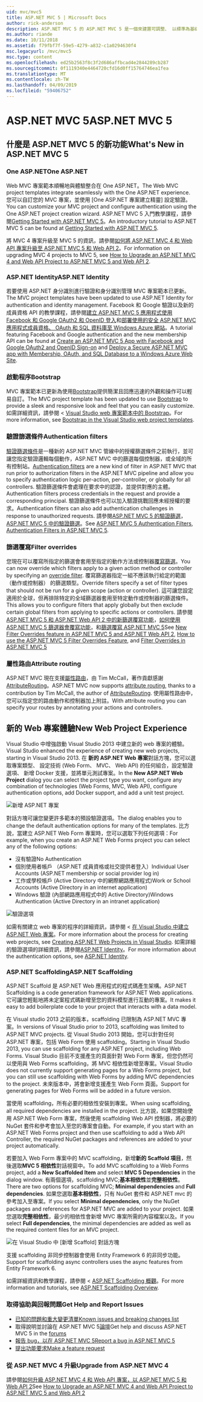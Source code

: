 ```yaml
---
uid: mvc/mvc5
title: ASP.NET MVC 5 | Microsoft Docs
author: rick-anderson
description: ASP.NET MVC 5 的 ASP.NET MVC 5 是一個來建置可調整、 以標準為基礎的 web 應用程式，使用堅實的設計模式和威力 AS....
ms.author: riande
ms.date: 10/11/2018
ms.assetid: f79fbf7f-59e5-4279-a832-c1a0294630f4
msc.legacyurl: /mvc/mvc5
msc.type: content
ms.openlocfilehash: ed25b2563f8c3f2d686affbcad4e2844289cb287
ms.sourcegitcommit: 0f1119340e4464720cfd16d0ff15764746ea1fea
ms.translationtype: MT
ms.contentlocale: zh-TW
ms.lasthandoff: 04/09/2019
ms.locfileid: "59406752"
---
```

# <a name="aspnet-mvc-5"></a><span data-ttu-id="79e88-103">ASP.NET MVC 5</span><span class="sxs-lookup"><span data-stu-id="79e88-103">ASP.NET MVC 5</span></span>

## <a name="whats-new-in-aspnet-mvc-5"></a><span data-ttu-id="79e88-104">什麼是 ASP.NET MVC 5 的新功能</span><span class="sxs-lookup"><span data-stu-id="79e88-104">What's New in ASP.NET MVC 5</span></span>

### <a name="one-aspnet"></a><span data-ttu-id="79e88-105">One ASP.NET</span><span class="sxs-lookup"><span data-stu-id="79e88-105">One ASP.NET</span></span>

<span data-ttu-id="79e88-106">Web MVC 專案範本順暢地與體驗整合在 One ASP.NET。</span><span class="sxs-lookup"><span data-stu-id="79e88-106">The Web MVC project templates integrate seamlessly with the One ASP.NET experience.</span></span> <span data-ttu-id="79e88-107">您可以自訂您的 MVC 專案，並使用 [One ASP.NET 專案建立精靈] 設定驗證。</span><span class="sxs-lookup"><span data-stu-id="79e88-107">You can customize your MVC project and configure authentication using the One ASP.NET project creation wizard.</span></span> <span data-ttu-id="79e88-108">ASP.NET MVC 5 入門教學課程，請參閱[Getting Started with ASP.NET MVC 5](overview/getting-started/introduction/getting-started.md)。</span><span class="sxs-lookup"><span data-stu-id="79e88-108">An introductory tutorial to ASP.NET MVC 5 can be found at [Getting Started with ASP.NET MVC 5](overview/getting-started/introduction/getting-started.md).</span></span>

<span data-ttu-id="79e88-109">將 MVC 4 專案升級至 MVC 5 的資訊，請參閱[如何將 ASP.NET MVC 4 和 Web API 專案升級至 ASP.NET MVC 5 和 Web API 2](overview/releases/how-to-upgrade-an-aspnet-mvc-4-and-web-api-project-to-aspnet-mvc-5-and-web-api-2.md)。</span><span class="sxs-lookup"><span data-stu-id="79e88-109">For information on upgrading MVC 4 projects to MVC 5, see [How to Upgrade an ASP.NET MVC 4 and Web API Project to ASP.NET MVC 5 and Web API 2](overview/releases/how-to-upgrade-an-aspnet-mvc-4-and-web-api-project-to-aspnet-mvc-5-and-web-api-2.md).</span></span>

### <a name="aspnet-identity"></a><span data-ttu-id="79e88-110">ASP.NET Identity</span><span class="sxs-lookup"><span data-stu-id="79e88-110">ASP.NET Identity</span></span>

<span data-ttu-id="79e88-111">若要使用 ASP.NET 身分識別進行驗證和身分識別管理 MVC 專案範本已更新。</span><span class="sxs-lookup"><span data-stu-id="79e88-111">The MVC project templates have been updated to use ASP.NET Identity for authentication and identity management.</span></span> <span data-ttu-id="79e88-112">Facebook 和 Google 驗證以及新的成員資格 API 的教學課程，請參閱[建立 ASP.NET MVC 5 應用程式使用 Facebook 和 Google OAuth2 和 OpenID 登入](overview/security/create-an-aspnet-mvc-5-app-with-facebook-and-google-oauth2-and-openid-sign-on.md)和[部署使用的安全 ASP.NET MVC 應用程式成員資格、 OAuth 和 SQL 資料庫至 Windows Azure 網站](https://docs.microsoft.com/aspnet/core/security/authorization/secure-data)。</span><span class="sxs-lookup"><span data-stu-id="79e88-112">A tutorial featuring Facebook and Google authentication and the new membership API can be found at [Create an ASP.NET MVC 5 App with Facebook and Google OAuth2 and OpenID Sign-on](overview/security/create-an-aspnet-mvc-5-app-with-facebook-and-google-oauth2-and-openid-sign-on.md) and [Deploy a Secure ASP.NET MVC app with Membership, OAuth, and SQL Database to a Windows Azure Web Site](https://docs.microsoft.com/aspnet/core/security/authorization/secure-data).</span></span>

### <a name="bootstrap"></a><span data-ttu-id="79e88-113">啟動程序</span><span class="sxs-lookup"><span data-stu-id="79e88-113">Bootstrap</span></span>

<span data-ttu-id="79e88-114">MVC 專案範本已更新為使用[Bootstrap](http://getbootstrap.com/)提供簡潔且回應迅速的外觀和操作可以輕易自訂。</span><span class="sxs-lookup"><span data-stu-id="79e88-114">The MVC project template has been updated to use [Bootstrap](http://getbootstrap.com/) to provide a sleek and responsive look and feel that you can easily customize.</span></span> <span data-ttu-id="79e88-115">如需詳細資訊，請參閱 < [Visual Studio web 專案範本中的 Bootstrap](../visual-studio/overview/2013/creating-web-projects-in-visual-studio.md#bootstrap)。</span><span class="sxs-lookup"><span data-stu-id="79e88-115">For more information, see [Bootstrap in the Visual Studio web project templates](../visual-studio/overview/2013/creating-web-projects-in-visual-studio.md#bootstrap).</span></span>

### <a name="authentication-filters"></a><span data-ttu-id="79e88-116">驗證篩選條件</span><span class="sxs-lookup"><span data-stu-id="79e88-116">Authentication filters</span></span>

<span data-ttu-id="79e88-117">[驗證篩選條件](http://www.dotnetcurry.com/showarticle.aspx?ID=957)是一種新的 ASP.NET MVC 管線中的授權篩選條件之前執行，並可讓您指定驗證邏輯每個動作，ASP.NET MVC 中的篩選每個控制器，或全域的所有控制站。</span><span class="sxs-lookup"><span data-stu-id="79e88-117">[Authentication filters](http://www.dotnetcurry.com/showarticle.aspx?ID=957) are a new kind of filter in ASP.NET MVC that run prior to authorization filters in the ASP.NET MVC pipeline and allow you to specify authentication logic per-action, per-controller, or globally for all controllers.</span></span> <span data-ttu-id="79e88-118">驗證篩選條件會處理在要求中的認證，並提供對應的主體。</span><span class="sxs-lookup"><span data-stu-id="79e88-118">Authentication filters process credentials in the request and provide a corresponding principal.</span></span> <span data-ttu-id="79e88-119">驗證篩選條件也可以加入驗證挑戰回應未經授權的要求。</span><span class="sxs-lookup"><span data-stu-id="79e88-119">Authentication filters can also add authentication challenges in response to unauthorized requests.</span></span> <span data-ttu-id="79e88-120">請參閱[ASP.NET MVC 5 的驗證篩選](http://www.dotnetcurry.com/showarticle.aspx?ID=957)， [ASP.NET MVC 5 中的驗證篩選](http://theshravan.net/blog/authentication-filters-in-asp-net-mvc-5/)。</span><span class="sxs-lookup"><span data-stu-id="79e88-120">See [ASP.NET MVC 5 Authentication Filters](http://www.dotnetcurry.com/showarticle.aspx?ID=957), [Authentication Filters in ASP.NET MVC 5](http://theshravan.net/blog/authentication-filters-in-asp-net-mvc-5/).</span></span>

### <a name="filter-overrides"></a><span data-ttu-id="79e88-121">篩選覆寫</span><span class="sxs-lookup"><span data-stu-id="79e88-121">Filter overrides</span></span>

<span data-ttu-id="79e88-122">您現在可以覆寫所指定的篩選會套用至指定的動作方法或控制器[覆寫篩選](http://www.davidhayden.me/blog/filter-overrides-in-asp-net-mvc-5)。</span><span class="sxs-lookup"><span data-stu-id="79e88-122">You can now override which filters apply to a given action method or controller by specifying an [override filter](http://www.davidhayden.me/blog/filter-overrides-in-asp-net-mvc-5).</span></span> <span data-ttu-id="79e88-123">覆寫篩選器指定一組不應該執行給定的範圍 （動作或控制器） 的篩選類型。</span><span class="sxs-lookup"><span data-stu-id="79e88-123">Override filters specify a set of filter types that should not be run for a given scope (action or controller).</span></span> <span data-ttu-id="79e88-124">這可讓您設定適用於全球，但再排除特定的全域篩選器套用至特定動作或控制器的篩選條件。</span><span class="sxs-lookup"><span data-stu-id="79e88-124">This allows you to configure filters that apply globally but then exclude certain global filters from applying to specific actions or controllers.</span></span> <span data-ttu-id="79e88-125">請參閱[ASP.NET MVC 5 和 ASP.NET Web API 2 中的新篩選覆寫功能](https://weblogs.asp.net/imranbaloch/archive/2013/09/25/new-filter-overrides-in-asp-net-mvc-5-and-asp-net-web-api-2.aspx)，[如何使用 ASP.NET MVC 5 篩選器會覆寫功能](http://hackwebwith.net/how-to-use-the-asp-net-mvc-5-filter-overrides-feature/)，和[篩選覆寫 ASP.NET MVC 5](http://www.davidhayden.me/blog/filter-overrides-in-asp-net-mvc-5)</span><span class="sxs-lookup"><span data-stu-id="79e88-125">See [New Filter Overrides feature in ASP.NET MVC 5 and ASP.NET Web API 2](https://weblogs.asp.net/imranbaloch/archive/2013/09/25/new-filter-overrides-in-asp-net-mvc-5-and-asp-net-web-api-2.aspx), [How to use the ASP.NET MVC 5 Filter Overrides Feature](http://hackwebwith.net/how-to-use-the-asp-net-mvc-5-filter-overrides-feature/), and [Filter Overrides in ASP.NET MVC 5](http://www.davidhayden.me/blog/filter-overrides-in-asp-net-mvc-5)</span></span>

### <a name="attribute-routing"></a><span data-ttu-id="79e88-126">屬性路由</span><span class="sxs-lookup"><span data-stu-id="79e88-126">Attribute routing</span></span>

<span data-ttu-id="79e88-127">ASP.NET MVC 現在支援[屬性路由](https://blogs.msdn.com/b/webdev/archive/2013/10/17/attribute-routing-in-asp-net-mvc-5.aspx)，由 Tim McCall，著作貢獻感謝[AttributeRouting](https://github.com/mccalltd/AttributeRouting)。</span><span class="sxs-lookup"><span data-stu-id="79e88-127">ASP.NET MVC now supports [attribute routing](https://blogs.msdn.com/b/webdev/archive/2013/10/17/attribute-routing-in-asp-net-mvc-5.aspx), thanks to a contribution by Tim McCall, the author of [AttributeRouting](https://github.com/mccalltd/AttributeRouting).</span></span> <span data-ttu-id="79e88-128">使用屬性路由中，您可以指定您的路由動作和控制器加上附註。</span><span class="sxs-lookup"><span data-stu-id="79e88-128">With attribute routing you can specify your routes by annotating your actions and controllers.</span></span>

## <a name="new-web-project-experience"></a><span data-ttu-id="79e88-129">新的 Web 專案體驗</span><span class="sxs-lookup"><span data-stu-id="79e88-129">New Web Project Experience</span></span>

<span data-ttu-id="79e88-130">Visual Studio 中增強啟動 Visual Studio 2013 中建立新的 web 專案的體驗。</span><span class="sxs-lookup"><span data-stu-id="79e88-130">Visual Studio enhanced the experience of creating new web projects, starting in Visual Studio 2013.</span></span> <span data-ttu-id="79e88-131">在 **新的 ASP.NET Web 專案**對話方塊，您可以選取專案類型、 設定技術 (Web Form、 MVC、 Web API) 的任何組合，設定驗證選項、 新增 Docker 支援，並將單元測試專案。</span><span class="sxs-lookup"><span data-stu-id="79e88-131">In the **New ASP.NET Web Project** dialog you can select the project type you want, configure any combination of technologies (Web Forms, MVC, Web API), configure authentication options, add Docker support, and add a unit test project.</span></span>

![新增 ASP.NET 專案](mvc5/_static/new-aspnet-web-app-dialog.png)

<span data-ttu-id="79e88-133">對話方塊可讓您變更許多範本的預設驗證選項。</span><span class="sxs-lookup"><span data-stu-id="79e88-133">The dialog enables you to change the default authentication options for many of the templates.</span></span> <span data-ttu-id="79e88-134">比方說，當建立 ASP.NET Web Form 專案時，您可以選取下列任何選項：</span><span class="sxs-lookup"><span data-stu-id="79e88-134">For example, when you create an ASP.NET Web Forms project you can select any of the following options:</span></span>

- <span data-ttu-id="79e88-135">沒有驗證</span><span class="sxs-lookup"><span data-stu-id="79e88-135">No Authentication</span></span>
- <span data-ttu-id="79e88-136">個別使用者帳戶 （ASP.NET 成員資格或社交提供者登入）</span><span class="sxs-lookup"><span data-stu-id="79e88-136">Individual User Accounts (ASP.NET membership or social provider log in)</span></span>
- <span data-ttu-id="79e88-137">工作或學校帳戶 (Active Directory 中的網際網路應用程式)</span><span class="sxs-lookup"><span data-stu-id="79e88-137">Work or School Accounts (Active Directory in an internet application)</span></span>
- <span data-ttu-id="79e88-138">Windows 驗證 (內部網路應用程式中的 Active Directory)</span><span class="sxs-lookup"><span data-stu-id="79e88-138">Windows Authentication (Active Directory in an intranet application)</span></span>

![驗證選項](mvc5/_static/change-authentication-dialog.png)

<span data-ttu-id="79e88-140">如需有關建立 web 專案的程序的詳細資訊，請參閱 <<c0> [ 在 Visual Studio 中建立 ASP.NET Web 專案](../visual-studio/overview/2013/creating-web-projects-in-visual-studio.md)。</span><span class="sxs-lookup"><span data-stu-id="79e88-140">For more information about the process for creating web projects, see [Creating ASP.NET Web Projects in Visual Studio](../visual-studio/overview/2013/creating-web-projects-in-visual-studio.md).</span></span> <span data-ttu-id="79e88-141">如需詳細的驗證選項的詳細資訊，請參閱[ASP.NET Identity](../identity/overview/index.md)。</span><span class="sxs-lookup"><span data-stu-id="79e88-141">For more information about the authentication options, see [ASP.NET Identity](../identity/overview/index.md).</span></span>

<a id="scaffold"></a>
### <a name="aspnet-scaffolding"></a><span data-ttu-id="79e88-142">ASP.NET Scaffolding</span><span class="sxs-lookup"><span data-stu-id="79e88-142">ASP.NET Scaffolding</span></span>

<span data-ttu-id="79e88-143">ASP.NET Scaffold 是 ASP.NET Web 應用程式的程式碼產生架構。</span><span class="sxs-lookup"><span data-stu-id="79e88-143">ASP.NET Scaffolding is a code generation framework for ASP.NET Web applications.</span></span> <span data-ttu-id="79e88-144">它可讓您輕鬆地將未定案程式碼新增至您的資料模型進行互動的專案。</span><span class="sxs-lookup"><span data-stu-id="79e88-144">It makes it easy to add boilerplate code to your project that interacts with a data model.</span></span>

<span data-ttu-id="79e88-145">在 Visual studio 2013 之前的版本，scaffolding 已限制為 ASP.NET MVC 專案。</span><span class="sxs-lookup"><span data-stu-id="79e88-145">In versions of Visual Studio prior to 2013, scaffolding was limited to ASP.NET MVC projects.</span></span> <span data-ttu-id="79e88-146">從 Visual Studio 2013 開始，您可以針對任何 ASP.NET 專案，包括 Web Form 使用 scaffolding。</span><span class="sxs-lookup"><span data-stu-id="79e88-146">Starting in Visual Studio 2013, you can use scaffolding for any ASP.NET project, including Web Forms.</span></span> <span data-ttu-id="79e88-147">Visual Studio 目前不支援產生的頁面針對 Web Form 專案，但您仍然可以使用與 Web Forms scaffolding，將 MVC 相依性新增至專案。</span><span class="sxs-lookup"><span data-stu-id="79e88-147">Visual Studio does not currently support generating pages for a Web Forms project, but you can still use scaffolding with Web Forms by adding MVC dependencies to the project.</span></span> <span data-ttu-id="79e88-148">未來版本中，將會新增支援產生 Web Form 頁面。</span><span class="sxs-lookup"><span data-stu-id="79e88-148">Support for generating pages for Web Forms will be added in a future version.</span></span>

<span data-ttu-id="79e88-149">當使用 scaffolding，所有必要的相依性安裝到專案。</span><span class="sxs-lookup"><span data-stu-id="79e88-149">When using scaffolding, all required dependencies are installed in the project.</span></span> <span data-ttu-id="79e88-150">比方說，如果您開始使用 ASP.NET Web Form 專案，然後使用 scaffolding Web API 控制器，將必要的 NuGet 套件和參考會加入至您的專案會自動。</span><span class="sxs-lookup"><span data-stu-id="79e88-150">For example, if you start with an ASP.NET Web Forms project and then use scaffolding to add a Web API Controller, the required NuGet packages and references are added to your project automatically.</span></span>

<span data-ttu-id="79e88-151">若要加入 Web Form 專案中的 MVC scaffolding，新增**新的 Scaffold 項目**，然後選取**MVC 5 相依性**對話視窗中。</span><span class="sxs-lookup"><span data-stu-id="79e88-151">To add MVC scaffolding to a Web Forms project, add a **New Scaffolded Item** and select **MVC 5 Dependencies** in the dialog window.</span></span> <span data-ttu-id="79e88-152">有兩個選項，scaffolding MVC;**基本相依性**並**完整相依性**。</span><span class="sxs-lookup"><span data-stu-id="79e88-152">There are two options for scaffolding MVC; **Minimal dependencies** and **Full dependencies**.</span></span> <span data-ttu-id="79e88-153">如果您選取**基本相依性**，只有 NuGet 套件和 ASP.NET mvc 的參考加入至專案。</span><span class="sxs-lookup"><span data-stu-id="79e88-153">If you select **Minimal dependencies**, only the NuGet packages and references for ASP.NET MVC are added to your project.</span></span> <span data-ttu-id="79e88-154">如果您選取**完整相依性**，最少的相依性會新增 MVC 專案所需的內容檔案以及。</span><span class="sxs-lookup"><span data-stu-id="79e88-154">If you select **Full dependencies**, the minimal dependencies are added as well as the required content files for an MVC project.</span></span>

![在 Visual Studio 中 [新增 Scaffold] 對話方塊](overview/getting-started/getting-started-with-ef-using-mvc/creating-an-entity-framework-data-model-for-an-asp-net-mvc-application/_static/add-scaffold.png)

<span data-ttu-id="79e88-156">支援 scaffolding 非同步控制器會使用 Entity Framework 6 的非同步功能。</span><span class="sxs-lookup"><span data-stu-id="79e88-156">Support for scaffolding async controllers uses the async features from Entity Framework 6.</span></span>

<span data-ttu-id="79e88-157">如需詳細資訊和教學課程，請參閱 < [ASP.NET Scaffolding 概觀](../visual-studio/overview/2013/aspnet-scaffolding-overview.md)。</span><span class="sxs-lookup"><span data-stu-id="79e88-157">For more information and tutorials, see [ASP.NET Scaffolding Overview](../visual-studio/overview/2013/aspnet-scaffolding-overview.md).</span></span>

### <a name="get-help-and-report-issues"></a><span data-ttu-id="79e88-158">取得協助與回報問題</span><span class="sxs-lookup"><span data-stu-id="79e88-158">Get Help and Report Issues</span></span>

- [<span data-ttu-id="79e88-159">已知的問題和重大變更清單</span><span class="sxs-lookup"><span data-stu-id="79e88-159">Known issues and breaking changes list</span></span>](../visual-studio/overview/2013/release-notes.md#knownissues)
- <span data-ttu-id="79e88-160">取得說明並討論在 ASP.NET MVC 5[論壇](https://forums.asp.net/1146.aspx)</span><span class="sxs-lookup"><span data-stu-id="79e88-160">Get help and discuss ASP.NET MVC 5 in the [forums](https://forums.asp.net/1146.aspx)</span></span>
- [<span data-ttu-id="79e88-161">報告 bug，以在 ASP.NET MVC 5</span><span class="sxs-lookup"><span data-stu-id="79e88-161">Report a bug in ASP.NET MVC 5</span></span>](https://github.com/aspnet/AspNetWebStack/issues)
- [<span data-ttu-id="79e88-162">提出功能要求</span><span class="sxs-lookup"><span data-stu-id="79e88-162">Make a feature request</span></span>](http://aspnet.uservoice.com/forums/41201-asp-net-mvc)

### <a name="upgrade-from-aspnet-mvc-4"></a><span data-ttu-id="79e88-163">從 ASP.NET MVC 4 升級</span><span class="sxs-lookup"><span data-stu-id="79e88-163">Upgrade from ASP.NET MVC 4</span></span>

<span data-ttu-id="79e88-164">請參閱[如何升級 ASP.NET MVC 4 和 Web API 專案，以 ASP.NET MVC 5 和 Web API 2](overview/releases/how-to-upgrade-an-aspnet-mvc-4-and-web-api-project-to-aspnet-mvc-5-and-web-api-2.md)</span><span class="sxs-lookup"><span data-stu-id="79e88-164">See [How to Upgrade an ASP.NET MVC 4 and Web API Project to ASP.NET MVC 5 and Web API 2](overview/releases/how-to-upgrade-an-aspnet-mvc-4-and-web-api-project-to-aspnet-mvc-5-and-web-api-2.md)</span></span>
